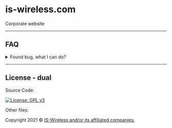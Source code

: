 # is-wireless.com

Corporate website

---

## FAQ
<details>
  <summary>Found bug, what I can do?</summary>
  
  Thank you! 
  Write a issue with descrition and we will be in touch with you :)
</details>

---

## License - dual

Source Code:

[![License: GPL v3](https://img.shields.io/badge/License-GPLv3-blue.svg)](https://www.gnu.org/licenses/gpl-3.0)

Other files:

Copyright 2021 © <a href="https://www.is-wireless.com/" target="_blank">IS-Wireless and/or its affiliated companies.</a>

